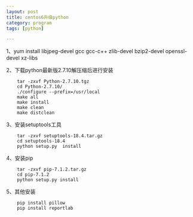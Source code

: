 ```yaml
---
layout: post  
title: centos6升级python  
category: program  
tags: [python]  

---
```


1、yum install libjpeg-devel gcc gcc-c++  zlib-devel bzip2-devel openssl-devel xz-libs

2、下载python最新版2.7.10解压缩后进行安装

```
	tar -zxvf Python-2.7.10.tgz
	cd Python-2.7.10/
	./configure --prefix=/usr/local
	make all
  	make install
    make clean
    make distclean

```

3、安装setuptools工具

```
	tar -zxvf setuptools-18.4.tar.gz
 	cd setuptools-18.4
	python setup.py  install
```

4、安装pip

```
	tar -zxvf pip-7.1.2.tar.gz
	cd pip-7.1.2
	python setup.py install
```

5、其他安装

```
	pip install pillow
	pip install reportlab
```